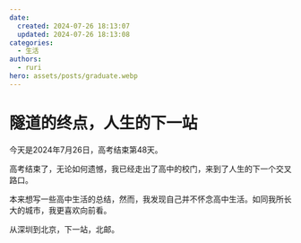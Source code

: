 ```yaml
---
date:
  created: 2024-07-26 18:13:07
  updated: 2024-07-26 18:13:08
categories:
  - 生活
authors:
  - ruri
hero: assets/posts/graduate.webp
---
```


# 隧道的终点，人生的下一站

今天是2024年7月26日，高考结束第48天。

高考结束了，无论如何遗憾，我已经走出了高中的校门，来到了人生的下一个交叉路口。
<!-- more -->
本来想写一些高中生活的总结，然而，我发现自己并不怀念高中生活。如同我所长大的城市，我更喜欢向前看。

从深圳到北京，下一站，北邮。
